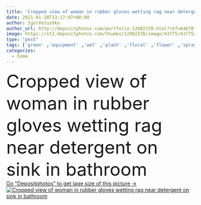 ```yaml
---
title: 'Cropped view of woman in rubber gloves wetting rag near detergent on sink in bathroom '
date: 2021-01-20T13:17:07+00:00
author: IgorVetushko
author_url: http://depositphotos.com/portfolio-12982378.html?ref=64678756
image: https://st2.depositphotos.com/thumbs/12982378/image/43775/437752734/api_thumb_450.jpg?forcejpeg=true
type: "post"
tags: ['green' ,'equipment' ,'wet' ,'plant' ,'floral' ,'flower' ,'spray' ,'hands' ,'modern' ,'home' ,'woman' ,'bathroom' ,'bottle' ,'clean' ,'hygiene' ,'toiletries' ,'indoors' ,'sink' ,'apartment' ,'household' ,'faucet' ,'housework' ,'rag' ,'housekeeping' ,'partial' ,'detergent' ,'potted' ,'Cropped' ,'one person' ,'young adult' ,'house cleaning' ,'rubber gloves' ,'cleaning supplies' ]
categories: 
  - home
---
```

<div aling="center">
            <font size="60"> Cropped view of woman in rubber gloves wetting rag near detergent on sink in bathroom</font>   
</div>
<div>
    <a href='https://depositphotos.com/437752734/stock-photo-cropped-view-woman-rubber-gloves.html?ref=64678756' target=_blank > Go "Depositphotos" to get lage size of this picture ->
        <img href='https://depositphotos.com/437752734/stock-photo-cropped-view-woman-rubber-gloves.html?ref=64678756' src='https://st2.depositphotos.com/12982378/43775/i/950/depositphotos_437752734-stock-photo-cropped-view-woman-rubber-gloves.jpg?forcejpeg=true' alt='Cropped view of woman in rubber gloves wetting rag near detergent on sink in bathroom' >
    </a>
</div>
